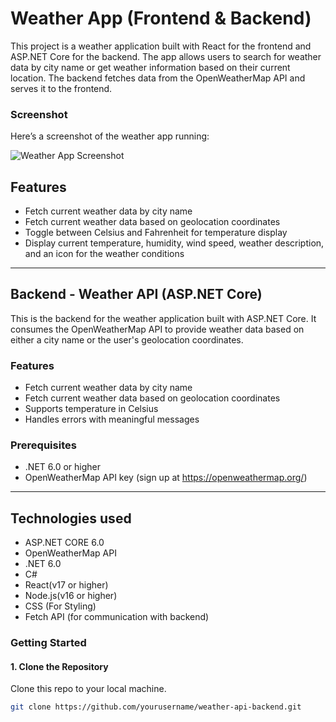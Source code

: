 # Weather App (Frontend & Backend)

This project is a weather application built with React for the frontend and ASP.NET Core for the backend. The app allows users to search for weather data by city name or get weather information based on their current location. The backend fetches data from the OpenWeatherMap API and serves it to the frontend.

### Screenshot

Here’s a screenshot of the weather app running:

![Weather App Screenshot]("C:\Users\steve\OneDrive\Pictures\WeatherApp-Screenshot.png")

## Features
- Fetch current weather data by city name
- Fetch current weather data based on geolocation coordinates
- Toggle between Celsius and Fahrenheit for temperature display
- Display current temperature, humidity, wind speed, weather description, and an icon for the weather conditions

---

## Backend - Weather API (ASP.NET Core)

This is the backend for the weather application built with ASP.NET Core. It consumes the OpenWeatherMap API to provide weather data based on either a city name or the user's geolocation coordinates.

### Features
- Fetch current weather data by city name
- Fetch current weather data based on geolocation coordinates
- Supports temperature in Celsius
- Handles errors with meaningful messages

### Prerequisites
- .NET 6.0 or higher
- OpenWeatherMap API key (sign up at https://openweathermap.org/)

---

## Technologies used
- ASP.NET CORE 6.0
- OpenWeatherMap API
- .NET 6.0
- C#
- React(v17 or higher)
- Node.js(v16 or higher)
- CSS (For Styling)
- Fetch API (for communication with backend)

### Getting Started

#### 1. Clone the Repository
Clone this repo to your local machine.

```bash
git clone https://github.com/yourusername/weather-api-backend.git
